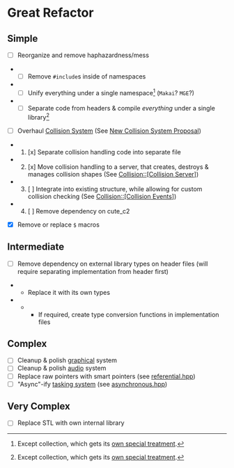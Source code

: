# Great Refactor

## Simple

- [ ] Reorganize and remove haphazardness/mess
- - [ ] Remove `#include`s inside of namespaces
- - [ ] Unify everything under a single namespace[^1] (`Makai`? `MGE`?)
- - [ ] Separate code from headers & compile *everything* under a single library[^1]
- [ ] Overhaul [Collision System](../../src/collection/entity/collidable.hpp) (See [New Collision System Proposal](../changes/Collision.md))
- 1. [x] Separate collision handling code into separate file
- 2. [x] Move collision handling to a server, that creates, destroys & manages collision shapes (See [Collision::\[Collision Server\]](../changes/Collision.md#Collision-Server))
- 3. [ ] Integrate into existing structure, while allowing for custom collision checking (See [Collision::\[Collision Events\]](../changes/Collision.md#Collision-Events))
- 4. [ ] Remove dependency on cute_c2
- [x] Remove or replace `$` macros

## Intermediate

- [ ] Remove dependency on external library types on header files (will require separating implementation from header first)
- - Replace it with its own types
- - - If required, create type conversion functions in implementation files

## Complex

- [ ] Cleanup & polish [graphical](../../src/graphical) system
- [ ] Cleanup & polish [audio](../../src/audio) system
- [ ] Replace raw pointers with smart pointers (see [referential.hpp](../../src/collection/referential.hpp))
- [ ] "Async"-ify [tasking system](../../src/collection/tasking.hpp) (see [asynchronous.hpp](../../src/collection/asynchronous.hpp))

## Very Complex

- [ ] Replace STL with own internal library

[^1]: Except collection, which gets its [own special treatment](Collection.md#Structure).
